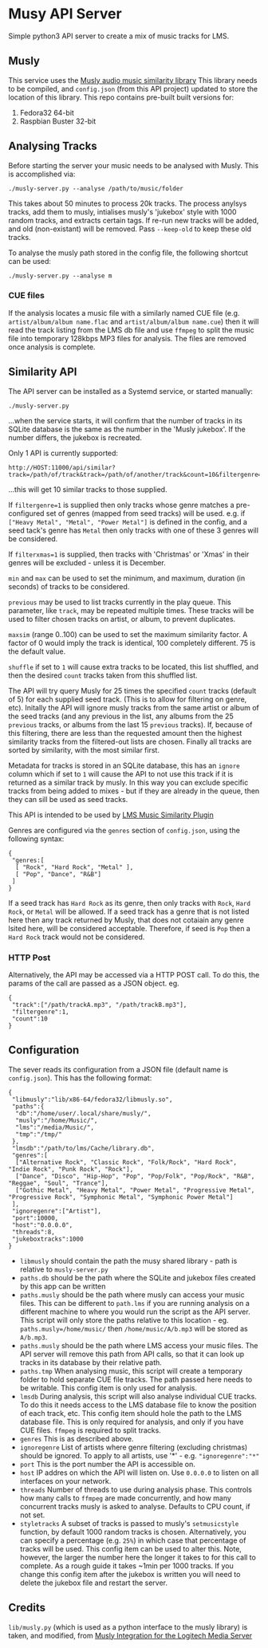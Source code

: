 # Musy API Server

Simple python3 API server to create a mix of music tracks for LMS.

## Musly

This service uses the [Musly audio music similarity library](https://github.com/dominikschnitzer/musly)
This library needs to be compiled, and `config.json` (from this API project)
updated to store the location of this library. This repo contains pre-built
built versions for:

1. Fedora32 64-bit
2. Raspbian Buster 32-bit

## Analysing Tracks

Before starting the server your music needs to be analysed with Musly. This is
accomplished via:

```
./musly-server.py --analyse /path/to/music/folder
```

This takes about 50 minutes to process 20k tracks. The process anylsys tracks,
add them to musly, intialises musly's 'jukebox' style with 1000 random tracks,
and extracts certain tags. If re-run new tracks will be added, and old
(non-existant) will be removed. Pass `--keep-old` to keep these old tracks.

To analyse the musly path stored in the config file, the following shortcut can
be used:

```
./musly-server.py --analyse m
```

### CUE files

If the analysis locates a music file with a similarly named CUE file (e.g.
`artist/album/album name.flac` and `artist/album/album name.cue`) then it will
read the track listing from the LMS db file and use `ffmpeg` to split the
music file into temporary 128kbps MP3 files for analysis. The files are removed
once analysis is complete.

## Similarity API 

The API server can be installed as a Systemd service, or started manually:

```
./musly-server.py
```

...when the service starts, it will confirm that the number of tracks in its
SQLite database is the same as the number in the 'Musly jukebox'. If the
number differs, the jukebox is recreated.

Only 1 API is currently supported:

```
http://HOST:11000/api/similar?track=/path/of/track&track=/path/of/another/track&count=10&filtergenre=1&min=30&max=600&filterxmas=1
```
...this will get 10 similar tracks to those supplied.

If `filtergenre=1` is supplied then only tracks whose genre matches a
pre-configured set of genres (mapped from seed tracks) will be used. e.g. if
`["Heavy Metal", "Metal", "Power Metal"]` is defined in the config, and a seed
tack's genre has `Metal` then only tracks with one of these 3 genres will be
considered.

If `filterxmas=1` is supplied, then tracks with 'Christmas' or 'Xmas' in their
genres will be excluded - unless it is December.

`min` and `max` can be used to set the minimum, and maximum, duration (in
seconds) of tracks to be considered.

`previous` may be used to list tracks currently in the play queue. This
parameter, like `track`, may be repeated multiple times. These tracks will be
used to filter chosen tracks on artist, or album, to prevent duplicates.

`maxsim` (range 0..100) can be used to set the maximum similarity factor. A
factor of 0 would imply the track is identical, 100 completely different. 75 is
the default value.

`shuffle` if set to `1` will cause extra tracks to be located, this list
shuffled, and then the desired `count` tracks taken from this shuffled list.

The API will try query Musly for 25 times the specified `count` tracks (default
of 5) for each supplied seed track. (This is to allow for filtering on genre,
etc). Initally the API will ignore musly tracks from the same artist or album of
the seed tracks (and any previous in the list, any albums from the 25
`previous` tracks, or albums from the last 15 `previous` tracks). If, because of
this filtering, there are less than the requested amount then the highest
similarity tracks from the filtered-out lists are chosen. Finally all tracks are
sorted by similarity, with the most similar first.

Metadata for tracks is stored in an SQLite database, this has an `ignore` column
which if set to `1` will cause the API to not use this track if it is returned
as a similar track by musly. In this way you can exclude specific tracks from
being added to mixes - but if they are already in the queue, then they can sill
be used as seed tracks.

This API is intended to be used by [LMS Music Similarity Plugin](https://github.com/CDrummond/lms-musicsimilarity)

Genres are configured via the `genres` section of `config.json`, using the
following syntax:

```
{
 "genres:[
  [ "Rock", "Hard Rock", "Metal" ],
  [ "Pop", "Dance", "R&B"]
 ]
}
```

If a seed track has `Hard Rock` as its genre, then only tracks with `Rock`,
`Hard Rock`, or `Metal` will be allowed. If a seed track has a genre that is not
listed here then any track returned by Musly, that does not cotaiain any genre
lsited here, will be considered acceptable. Therefore, if seed is `Pop` then
a `Hard Rock` track would not be considered.

### HTTP Post

Alternatively, the API may be accessed via a HTTP POST call. To do this, the
params of the call are passed as a JSON object. eg.

```
{
 "track":["/path/trackA.mp3", "/path/trackB.mp3"],
 "filtergenre":1,
 "count":10
}
```

## Configuration

The sever reads its configuration from a JSON file (default name is `config.json`).
This has the following format:

```
{
 "libmusly":"lib/x86-64/fedora32/libmusly.so",
 "paths":{
  "db":"/home/user/.local/share/musly/",
  "musly":"/home/Music/",
  "lms":"/media/Music/",
  "tmp":"/tmp/"
 },
 "lmsdb":"/path/to/lms/Cache/library.db",
 "genres":[
  ["Alternative Rock", "Classic Rock", "Folk/Rock", "Hard Rock", "Indie Rock", "Punk Rock", "Rock"],
  ["Dance", "Disco", "Hip-Hop", "Pop", "Pop/Folk", "Pop/Rock", "R&B", "Reggae", "Soul", "Trance"],
  ["Gothic Metal", "Heavy Metal", "Power Metal", "Progressive Metal", "Progressive Rock", "Symphonic Metal", "Symphonic Power Metal"]
 ],
 "ignoregenre":["Artist"],
 "port":10000,
 "host":"0.0.0.0",
 "threads":8,
 "jukeboxtracks":1000
}
```

* `libmusly` should contain the path the musy shared library - path is relative
to `musly-server.py`
* `paths.db` should be the path where the SQLite and jukebox files created by
this app can be written
* `paths.musly` should be the path where musly can access your music files. This
can be different to `path.lms` if you are running analysis on a different
machine to where you would run the script as the API server. This script will
only store the paths relative to this location - eg. `paths.musly=/home/music/`
then `/home/music/A/b.mp3` will be stored as `A/b.mp3`.
* `paths.musly` should be the path where LMS access your music files. The API
server will remove this path from API calls, so that it can look up tracks in
its database by their relative path.
* `paths.tmp` When analysing music, this script will create a temporary folder
to hold separate CUE file tracks. The path passed here needs to be writable.
This config item is only used for analysis.
* `lmsdb` During analysis, this script will also analyse individual CUE tracks.
To do this it needs access to the LMS database file to know the position of each
track, etc. This config item should hole the path to the LMS database file. This
is only required for analysis, and only if you have CUE files. `ffmpeg` is
required to split tracks.
* `genres` This is as described above.
* `ignoregenre` List of artists where genre filtering (excluding christmas)
should be ignored. To apply to all artists, use '*' - e.g. `"ignoregenre":"*"`
* `port` This is the port number the API is accessible on.
* `host` IP addres on which the API will listen on. Use `0.0.0.0` to listen on
all interfaces on your network.
* `threads` Number of threads to use during analysis phase. This controls how
many calls to `ffmpeg` are made concurrently, and how many concurrent tracks
musly is asked to analyse. Defaults to CPU count, if not set.
* `styletracks` A  subset of tracks is passed to musly's `setmusicstyle`
function, by default 1000 random tracks is chosen. Alternatively, you can
specify a percentage (e.g. `25%`) in which case that percentage of tracks will
be used. This config item can be used to alter this. Note, however, the larger
the number here the longer it takes to for this call to complete. As a rough
guide it takes ~1min per 1000 tracks. If you change this config item after the
jukebox is written you will need to delete the jukebox file and restart the
server.


## Credits

`lib/musly.py` (which is used as a python interface to the musly library) is
taken, and modified, from [Musly Integration for the Logitech Media Server](https://www.nexus0.net/pub/sw/lmsmusly)
